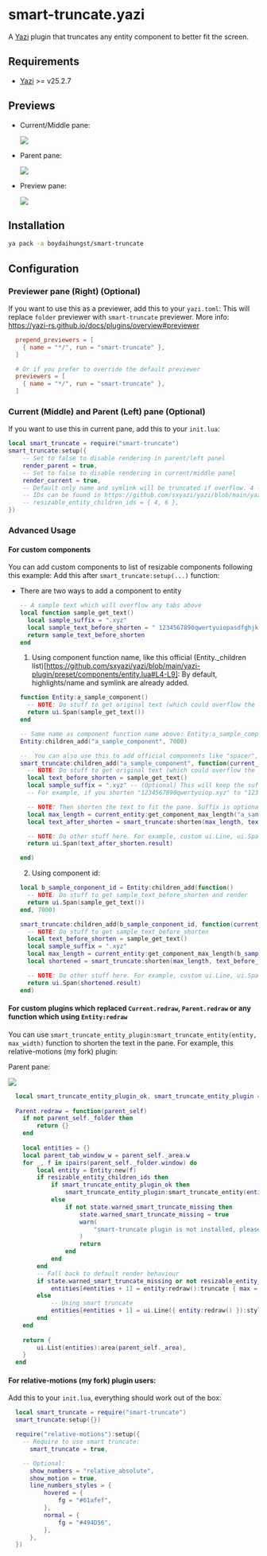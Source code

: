 # smart-truncate.yazi

A [Yazi](https://github.com/sxyazi/yazi) plugin that truncates any entity component to better fit the screen.

## Requirements

- [Yazi](https://github.com/sxyazi/yazi) >= v25.2.7

## Previews

- Current/Middle pane:

  ![](assets/2025-05-15-04-24-13.png)

- Parent pane:

  ![](assets/2025-05-15-04-23-46.png)

- Preview pane:

  ![](assets/2025-05-15-04-24-50.png)

## Installation

```sh
ya pack -a boydaihungst/smart-truncate
```

## Configuration

### Previewer pane (Right) (Optional)

If you want to use this as a previewer, add this to your `yazi.toml`:
This will replace `folder` previewer with `smart-truncate` previewer.
More info: https://yazi-rs.github.io/docs/plugins/overview#previewer

```toml
  prepend_previewers = [
    { name = "*/", run = "smart-truncate" },
  ]

  # Or if you prefer to override the default previewer
  previewers = [
    { name = "*/", run = "smart-truncate" },
  ]
```

### Current (Middle) and Parent (Left) pane (Optional)

If you want to use this in current pane, add this to your `init.lua`:

```lua
local smart_truncate = require("smart-truncate")
smart_truncate:setup({
	-- Set to false to disable rendering in parent/left panel
	render_parent = true,
	-- Set to false to disable rendering in current/middle panel
	render_current = true,
	-- Default only name and symlink will be truncated if overflow. 4 -> highlights/name, 6 -> symlink
	-- IDs can be found in https://github.com/sxyazi/yazi/blob/main/yazi-plugin/preset/components/entity.lua#L4-L9
	-- resizable_entity_children_ids = { 4, 6 },
})
```

### Advanced Usage

#### For custom components

You can add custom components to list of resizable components following this example:
Add this after `smart_truncate:setup(...)` function:

- There are two ways to add a component to entity

  ```lua
  -- A sample text which will overflow any tabs above
  local function sample_get_text()
    local sample_suffix = ".xyz"
    local sample_text_before_shorten = " 1234567890qwertyuiopasdfghjklzxcvbnm" .. sample_suffix
    return sample_text_before_shorten
  end
  ```

  1. Using component function name, like this official (Entity.\_children list)[https://github.com/sxyazi/yazi/blob/main/yazi-plugin/preset/components/entity.lua#L4-L9]:
     By default, highlights/name and symlink are already added.

  ```lua
  function Entity:a_sample_component()
    -- NOTE: Do stuff to get original text (which could overflow the pane). For example, get file name, file size, etc.
    return ui.Span(sample_get_text())
  end

  -- Same name as component function name above: Entity:a_sample_component() -> a_sample_component
  Entity:children_add("a_sample_component", 7000)

  --  You can also use this to add official components like "spacer", "icon", "prefix", "found" as well.
  smart_truncate:children_add("a_sample_component", function(current_entity)
    -- NOTE: Do stuff to get original text (which could overflow the pane). For example, get file name, file size, etc.
    local text_before_shorten = sample_get_text()
    local sample_suffix = ".xyz" -- (Optional) This will keep the suffix in the end of the text after shortening.
    -- For example, if you shorten "1234567890qwertyuiop.xyz" to "1234567890qwertyuiop…", then the suffix ".xyz" will be appended to the end of the shortened text -> "1234567890qwertyuiop….xyz"

    -- NOTE: Then shorten the text to fit the pane. Suffix is optional.
    local max_length = current_entity:get_component_max_length("a_sample_component") or 0
    local text_after_shorten = smart_truncate:shorten(max_length, text_before_shorten, sample_suffix)

    -- NOTE: Do other stuff here. For example, custom ui.Line, ui.Span, ui.Text, etc.
    return ui.Span(text_after_shorten.result)

  end)
  ```

  2. Using component id:

  ```lua
  local b_sample_conponent_id = Entity:children_add(function()
  	-- NOTE: Do stuff to get sample_text_before_shorten and render
  	return ui.Span(sample_get_text())
  end, 7000)

  smart_truncate:children_add(b_sample_conponent_id, function(current_entity)
    -- NOTE: Do stuff to get sample_text_before_shorten
    local text_before_shorten = sample_get_text()
    local sample_suffix = ".xyz"
    local max_length = current_entity:get_component_max_length(b_sample_conponent_id) or 0
    local shortened = smart_truncate:shorten(max_length, text_before_shorten, sample_suffix)

    -- NOTE: Do other stuff here. For example, custom ui.Line, ui.Span, ui.Text, etc.
    return ui.Span(shortened.result)
  end)
  ```

#### For custom plugins which replaced `Current.redraw`, `Parent.redraw` or any function which using `Entity:redraw`

You can use `smart_truncate_entity_plugin:smart_truncate_entity(entity, max_width)` function to shorten the text in the pane.
For example, this relative-motions (my fork) plugin:

Parent pane:

![](assets/2025-05-15-04-15-30.png)

```lua
  local smart_truncate_entity_plugin_ok, smart_truncate_entity_plugin = pcall(require, "smart-truncate")
  
  Parent.redraw = function(parent_self)
  	if not parent_self._folder then
  		return {}
  	end
  
  	local entities = {}
  	local parent_tab_window_w = parent_self._area.w
  	for _, f in ipairs(parent_self._folder.window) do
  		local entity = Entity:new(f)
  		if resizable_entity_children_ids then
  			if smart_truncate_entity_plugin_ok then
  				smart_truncate_entity_plugin:smart_truncate_entity(entity, parent_tab_window_w)
  			else
  				if not state.warned_smart_truncate_missing then
  					state.warned_smart_truncate_missing = true
  					warn(
  						"smart-truncate plugin is not installed, please install it to use smart truncate feature \nor set smart_truncate = false in setup function"
  					)
  					return
  				end
  			end
  		end
  		-- Fall back to default render behaviour
  		if state.warned_smart_truncate_missing or not resizable_entity_children_ids then
  			entities[#entities + 1] = entity:redraw():truncate { max = parent_self._area.w }
  		else
  			-- Using smart truncate
  			entities[#entities + 1] = ui.Line({ entity:redraw() }):style(entity:style())
  		end
  	end
  
  	return {
  		ui.List(entities):area(parent_self._area),
  	}
  end
```

#### For relative-motions (my fork) plugin users:

Add this to your `init.lua`, everything should work out of the box:

```lua
  local smart_truncate = require("smart-truncate")
  smart_truncate:setup({})

  require("relative-motions"):setup({
    -- Require to use smart truncate:
	  smart_truncate = true,

    -- Optional:
	  show_numbers = "relative_absolute",
	  show_motion = true,
	  line_numbers_styles = {
		  hovered = {
			  fg = "#61afef",
		  },
		  normal = {
			  fg = "#494D56",
		  },
	  },
  })
```
